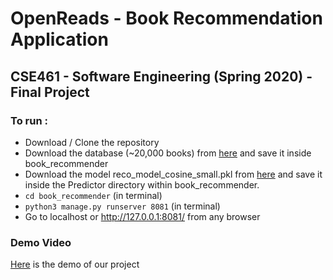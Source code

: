 # OpenReads - Book Recommendation Application
## CSE461 - Software Engineering (Spring 2020) - Final Project

### To run :

- Download / Clone the repository
- Download the database (~20,000 books) from [here](https://drive.google.com/file/d/1SDei6uYIJ-z2CbKI_29Fgc_griR1kccA/view?usp=sharing) and save it inside book_recommender
- Download the model reco_model_cosine_small.pkl from [here](https://drive.google.com/drive/folders/1ycGuhbG4OpWmKyihxQGX2soV8s32lbS8?usp=sharing) and save it inside the Predictor directory within book_recommender.
- `cd book_recommender` (in terminal)
- `python3 manage.py runserver 8081` (in terminal)
- Go to localhost or http://127.0.0.1:8081/ from any browser

### Demo Video
[Here](https://drive.google.com/file/d/1OZQyA39GoIVsJME1pHXmx9c1B34nWkak/view) is the demo of our project
